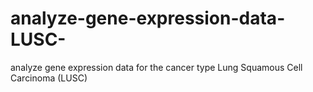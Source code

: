 # analyze-gene-expression-data-LUSC-
analyze gene expression data for the cancer type Lung Squamous Cell Carcinoma (LUSC)
